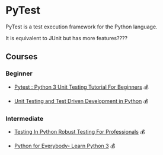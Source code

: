 # PyTest

PyTest is a test execution framework for the Python language.

It is equivalent to JUnit but has more features????

## Courses

### Beginner

- [Pytest : Python 3 Unit Testing Tutorial For Beginners](https://www.udemy.com/course/pytest-python-3-unit-testing-tutorial-for-beginners/) 💰

- [Unit Testing and Test Driven Development in Python](https://www.udemy.com/course/unit-testing-and-tdd-in-python/) 💰

### Intermediate

- [Testing In Python Robust Testing For Professionals](https://www.udemy.com/course/testing-in-python/) 💰

- [Python for Everybody- Learn Python 3](https://www.udemy.com/course/python-for-everybody-learn-python-3/) 💰

